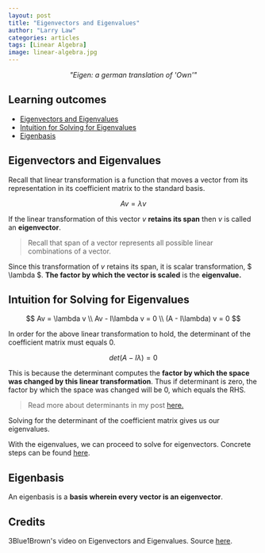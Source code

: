 ```yaml
---
layout: post
title: "Eigenvectors and Eigenvalues"
author: "Larry Law"
categories: articles
tags: [Linear Algebra]
image: linear-algebra.jpg
---
```

<div align="center">
    <i>"Eigen: a german translation of 'Own'"</i>
</div>

<!-- omit in toc -->
## Learning outcomes
- [Eigenvectors and Eigenvalues](#eigenvectors-and-eigenvalues)
- [Intuition for Solving for Eigenvalues](#intuition-for-solving-for-eigenvalues)
- [Eigenbasis](#eigenbasis)

## Eigenvectors and Eigenvalues
Recall that linear transformation is a function that moves a vector from its representation in its coefficient matrix to the standard basis.

$$
Av = \lambda  v
$$

If the linear transformation of this vector _v_ **retains its span** then _v_ is called an __eigenvector__.

> Recall that span of a vector represents all possible linear combinations of a vector.

Since this transformation of _v_ retains its span, it is scalar transformation, \$ \lambda \$. **The factor by which the vector is scaled** is the **eigenvalue.**

## Intuition for Solving for Eigenvalues

$$
Av = \lambda  v \\
Av - I\lambda  v = 0 \\
(A - I\lambda) v = 0
$$

In order for the above linear transformation to hold, the determinant of the coefficient matrix must equals 0.

$$ 
det(A - I\lambda) = 0
$$

This is because the determinant computes the **factor by which the space was changed by this linear transformation**. Thus if determinant is zero, the factor by which the space was changed will be 0, which equals the RHS. 

> Read more about determinants in my post [here.](./determinant.html)

Solving for the determinant of the coefficient matrix gives us our eigenvalues.

With the eigenvalues, we can proceed to solve for eigenvectors. Concrete steps can be found [here](https://www.scss.tcd.ie/Rozenn.Dahyot/CS1BA1/SolutionEigen.pdf).

## Eigenbasis
An eigenbasis is a **basis wherein every vector is an eigenvector**. 

<!-- omit in toc -->
## Credits
3Blue1Brown's video on Eigenvectors and Eigenvalues. Source [here](https://www.youtube.com/watch?v=PFDu9oVAE-g&t=887s).
